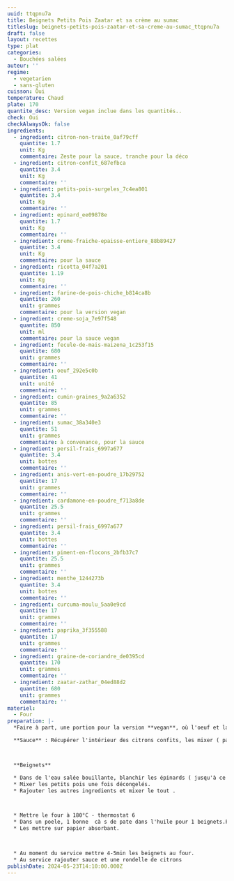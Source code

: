 ```yaml
---
uuid: ttqpnu7a
title: Beignets Petits Pois Zaatar et sa crème au sumac
titleslug: beignets-petits-pois-zaatar-et-sa-creme-au-sumac_ttqpnu7a
draft: false
layout: recettes
type: plat
categories:
  - Bouchées salées
auteur: ''
regime:
  - vegetarien
  - sans-gluten
cuisson: Oui
temperature: Chaud
plate: 170
quantite_desc: Version vegan inclue dans les quantités..
check: Oui
checkAlwaysOk: false
ingredients:
  - ingredient: citron-non-traite_0af79cff
    quantite: 1.7
    unit: Kg
    commentaire: Zeste pour la sauce, tranche pour la déco
  - ingredient: citron-confit_687efbca
    quantite: 3.4
    unit: Kg
    commentaire: ''
  - ingredient: petits-pois-surgeles_7c4ea801
    quantite: 3.4
    unit: Kg
    commentaire: ''
  - ingredient: epinard_ee09878e
    quantite: 1.7
    unit: Kg
    commentaire: ''
  - ingredient: creme-fraiche-epaisse-entiere_88b89427
    quantite: 3.4
    unit: Kg
    commentaire: pour la sauce
  - ingredient: ricotta_04f7a201
    quantite: 1.19
    unit: Kg
    commentaire: ''
  - ingredient: farine-de-pois-chiche_b814ca8b
    quantite: 260
    unit: grammes
    commentaire: pour la version vegan
  - ingredient: creme-soja_7e97f548
    quantite: 850
    unit: ml
    commentaire: pour la sauce vegan
  - ingredient: fecule-de-mais-maizena_1c253f15
    quantite: 680
    unit: grammes
    commentaire: ''
  - ingredient: oeuf_292e5c0b
    quantite: 41
    unit: unité
    commentaire: ''
  - ingredient: cumin-graines_9a2a6352
    quantite: 85
    unit: grammes
    commentaire: ''
  - ingredient: sumac_38a340e3
    quantite: 51
    unit: grammes
    commentaire: à convenance, pour la sauce
  - ingredient: persil-frais_6997a677
    quantite: 3.4
    unit: bottes
    commentaire: ''
  - ingredient: anis-vert-en-poudre_17b29752
    quantite: 17
    unit: grammes
    commentaire: ''
  - ingredient: cardamone-en-poudre_f713a8de
    quantite: 25.5
    unit: grammes
    commentaire: ''
  - ingredient: persil-frais_6997a677
    quantite: 3.4
    unit: bottes
    commentaire: ''
  - ingredient: piment-en-flocons_2bfb37c7
    quantite: 25.5
    unit: grammes
    commentaire: ''
  - ingredient: menthe_1244273b
    quantite: 3.4
    unit: bottes
    commentaire: ''
  - ingredient: curcuma-moulu_5aa0e9cd
    quantite: 17
    unit: grammes
    commentaire: ''
  - ingredient: paprika_3f355588
    quantite: 17
    unit: grammes
    commentaire: ''
  - ingredient: graine-de-coriandre_de0395cd
    quantite: 170
    unit: grammes
    commentaire: ''
  - ingredient: zaatar-zathar_04ed88d2
    quantite: 680
    unit: grammes
    commentaire: ''
materiel:
  - Four
preparation: |-
  *Faire à part, une portion pour la version **vegan**, où l'oeuf et la maizena sont remplacé par de la farine de pois chiche*

  **Sauce** : Récupérer l'intérieur des citrons confits, les mixer ( pas forcément tout mettre, faire au gout). Prendre les zestes des citrons déco. Mélanger à tous les restes des ingrédients de la sauce. Hop c'est plié



  **Beignets**

  * Dans de l'eau salée bouillante, blanchir les épinards ( jusqu'à ce qu'il flétrisse - pas long). Les mettre dans l'eau froide, les essorer sur du sopalin. Puis les hacher.
  * Mixer les petits pois une fois décongelés.
  * Rajouter les autres ingredients et mixer le tout .



  * Mettre le four à 180°C - thermostat 6
  * Dans un poele, 1 bonne  cà s de pate dans l'huile pour 1 beignets.Frire 3 - 4 minutes de chaque coté.
  * Les mettre sur papier absorbant. 



  * Au moment du service mettre 4-5min les beignets au four.
  * Au service rajouter sauce et une rondelle de citrons
publishDate: 2024-05-23T14:10:00.000Z
---
```

